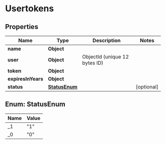 

# Usertokens


## Properties

| Name | Type | Description | Notes |
|------------ | ------------- | ------------- | -------------|
|**name** | **Object** |  |  |
|**user** | **Object** | ObjectId (unique 12 bytes ID) |  |
|**token** | **Object** |  |  |
|**expiresInYears** | **Object** |  |  |
|**status** | [**StatusEnum**](#StatusEnum) |  |  [optional] |



## Enum: StatusEnum

| Name | Value |
|---- | -----|
| _1 | &quot;1&quot; |
| _0 | &quot;0&quot; |



